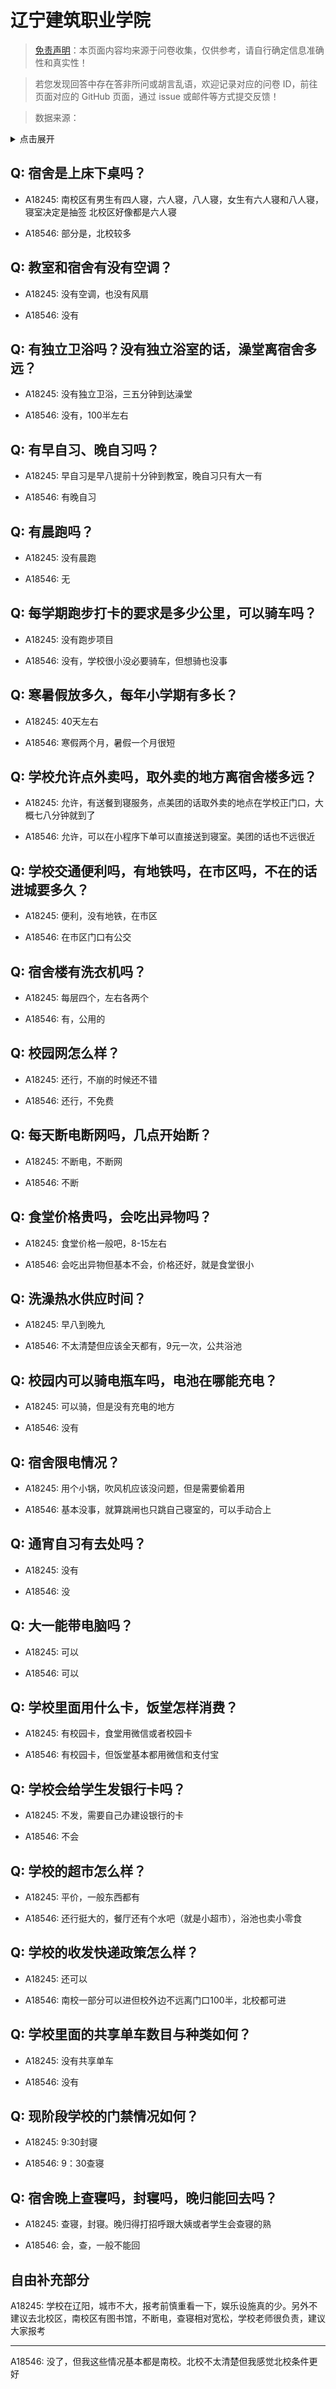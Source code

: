 # 辽宁建筑职业学院

> [免责声明](https://colleges.chat/#_3)：本页面内容均来源于问卷收集，仅供参考，请自行确定信息准确性和真实性！

> 若您发现回答中存在答非所问或胡言乱语，欢迎记录对应的问卷 ID，前往页面对应的 GitHub 页面，通过 issue 或邮件等方式提交反馈！

> 数据来源：

<details><summary>点击展开</summary>
<ul>
<li>A18245: 3452238986@qq.com (2023 年 06 月)</li>
<li>A18546: 匿名 (2023 年 06 月)</li>
</ul>
</details>

## Q: 宿舍是上床下桌吗？

- A18245: 南校区有男生有四人寝，六人寝，八人寝，女生有六人寝和八人寝，寝室决定是抽签
北校区好像都是六人寝

- A18546: 部分是，北校较多

## Q: 教室和宿舍有没有空调？

- A18245: 没有空调，也没有风扇

- A18546: 没有

## Q: 有独立卫浴吗？没有独立浴室的话，澡堂离宿舍多远？

- A18245: 没有独立卫浴，三五分钟到达澡堂

- A18546: 没有，100半左右

## Q: 有早自习、晚自习吗？

- A18245: 早自习是早八提前十分钟到教室，晚自习只有大一有

- A18546: 有晚自习

## Q: 有晨跑吗？

- A18245: 没有晨跑

- A18546: 无

## Q: 每学期跑步打卡的要求是多少公里，可以骑车吗？

- A18245: 没有跑步项目

- A18546: 没有，学校很小没必要骑车，但想骑也没事

## Q: 寒暑假放多久，每年小学期有多长？

- A18245: 40天左右

- A18546: 寒假两个月，暑假一个月很短

## Q: 学校允许点外卖吗，取外卖的地方离宿舍楼多远？

- A18245: 允许，有送餐到寝服务，点美团的话取外卖的地点在学校正门口，大概七八分钟就到了

- A18546: 允许，可以在小程序下单可以直接送到寝室。美团的话也不远很近

## Q: 学校交通便利吗，有地铁吗，在市区吗，不在的话进城要多久？

- A18245: 便利，没有地铁，在市区

- A18546: 在市区门口有公交

## Q: 宿舍楼有洗衣机吗？

- A18245: 每层四个，左右各两个

- A18546: 有，公用的

## Q: 校园网怎么样？

- A18245: 还行，不崩的时候还不错

- A18546: 还行，不免费

## Q: 每天断电断网吗，几点开始断？

- A18245: 不断电，不断网

- A18546: 不断

## Q: 食堂价格贵吗，会吃出异物吗？

- A18245: 食堂价格一般吧，8-15左右

- A18546: 会吃出异物但基本不会，价格还好，就是食堂很小

## Q: 洗澡热水供应时间？

- A18245: 早八到晚九

- A18546: 不太清楚但应该全天都有，9元一次，公共浴池

## Q: 校园内可以骑电瓶车吗，电池在哪能充电？

- A18245: 可以骑，但是没有充电的地方

- A18546: 没有

## Q: 宿舍限电情况？

- A18245: 用个小锅，吹风机应该没问题，但是需要偷着用

- A18546: 基本没事，就算跳闸也只跳自己寝室的，可以手动合上

## Q: 通宵自习有去处吗？

- A18245: 没有

- A18546: 没

## Q: 大一能带电脑吗？

- A18245: 可以

- A18546: 可以

## Q: 学校里面用什么卡，饭堂怎样消费？

- A18245: 有校园卡，食堂用微信或者校园卡

- A18546: 有校园卡，但饭堂基本都用微信和支付宝

## Q: 学校会给学生发银行卡吗？

- A18245: 不发，需要自己办建设银行的卡

- A18546: 不会

## Q: 学校的超市怎么样？

- A18245: 平价，一般东西都有

- A18546: 还行挺大的，餐厅还有个水吧（就是小超市），浴池也卖小零食

## Q: 学校的收发快递政策怎么样？

- A18245: 还可以

- A18546: 南校一部分可以进但校外边不远离门口100半，北校都可进

## Q: 学校里面的共享单车数目与种类如何？

- A18245: 没有共享单车

- A18546: 没有

## Q: 现阶段学校的门禁情况如何？

- A18245: 9:30封寝

- A18546: 9：30查寝

## Q: 宿舍晚上查寝吗，封寝吗，晚归能回去吗？

- A18245: 查寝，封寝。晚归得打招呼跟大姨或者学生会查寝的熟

- A18546: 会，查，一般不能回

## 自由补充部分

A18245: 学校在辽阳，城市不大，报考前慎重看一下，娱乐设施真的少。另外不建议去北校区，南校区有图书馆，不断电，查寝相对宽松，学校老师很负责，建议大家报考

***

A18546: 没了，但我这些情况基本都是南校。北校不太清楚但我感觉北校条件更好